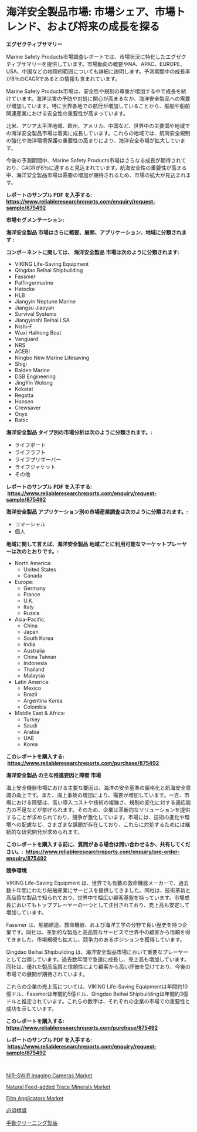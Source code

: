 <p><h1>海洋安全製品市場: 市場シェア、市場トレンド、および将来の成長を探る</h1></p><p><strong>エグゼクティブサマリー</strong></p>
<p><p>Marine Safety Products市場調査レポートでは、市場状況に特化したエグゼクティブサマリーを提供しています。市場動向の概要やNA、APAC、EUROPE、USA、中国などの地理的範囲についても詳細に説明します。予測期間中の成長率が8％のCAGRであるとの情報も含まれています。</p><p>Marine Safety Products市場は、安全性や規制の尊重が増加する中で成長を続けています。海洋災害の予防や対処に関心が高まるなか、海洋安全製品への需要が増加しています。特に世界各地での航行が増加していることから、船舶や船舶関連産業における安全性の重要性が高まっています。</p><p>北米、アジア太平洋地域、欧州、アメリカ、中国など、世界中の主要国や地域での海洋安全製品市場は着実に成長しています。これらの地域では、航海安全規制の強化や海洋環境保護の重要性の高まりにより、海洋安全市場が拡大しています。</p><p>今後の予測期間中、Marine Safety Products市場はさらなる成長が期待されており、CAGRが8％に達すると見込まれています。航海安全性の重要性が高まる中、海洋安全製品市場は需要の増加が期待されるため、市場の拡大が見込まれます。</p></p>
<p><strong>レポートのサンプル PDF を入手する: <a href="https://www.reliableresearchreports.com/enquiry/request-sample/875492">https://www.reliableresearchreports.com/enquiry/request-sample/875492</a></strong></p>
<p><strong>市場セグメンテーション:</strong></p>
<p><strong> 海洋安全製品 市場はさらに概要、展開、アプリケーション、地域に分類されます :</strong></p>
<p><strong>コンポーネントに関しては、 海洋安全製品 市場は次のように分類されます: &nbsp;</strong></p>
<p><ul><li>VIKING Life-Saving Equipment</li><li>Qingdao Beihai Shipbuilding</li><li>Fassmer</li><li>Palfingermarine</li><li>Hatecke</li><li>HLB</li><li>Jiangyin Neptune Marine</li><li>Jiangsu Jiaoyan</li><li>Survival Systems</li><li>Jiangyinshi Beihai LSA</li><li>Nishi-F</li><li>Wuxi Haihong Boat</li><li>Vanguard</li><li>NRS</li><li>ACEBI</li><li>Ningbo New Marine Lifesaving</li><li>Shigi</li><li>Balden Marine</li><li>DSB Engineering</li><li>JingYin Wolong</li><li>Kokatat</li><li>Regatta</li><li>Hansen</li><li>Crewsaver</li><li>Onyx</li><li>Baltic</li></ul></p>
<p><strong> 海洋安全製品 タイプ別の市場分析は次のように分類されます。:</strong></p>
<p><ul><li>ライフボート</li><li>ライフラフト</li><li>ライフプリザーバー</li><li>ライフジャケット</li><li>その他</li></ul></p>
<p><strong>レポートのサンプル PDF を入手する: &nbsp;<a href="https://www.reliableresearchreports.com/enquiry/request-sample/875492">https://www.reliableresearchreports.com/enquiry/request-sample/875492</a></strong></p>
<p><strong> 海洋安全製品 アプリケーション別の市場産業調査は次のように分類されます。:</strong></p>
<p><ul><li>コマーシャル</li><li>個人</li></ul></p>
<p><strong>地域に関して言えば、海洋安全製品 地域ごとに利用可能なマーケットプレーヤーは次のとおりです。:</strong></p>
<p><ul>
    <li>
        North America:
        <ul>
            <li>United States</li>
            <li>Canada</li>
        </ul>
    </li>
    <li>
        Europe:
        <ul>
            <li>Germany</li>
            <li>France</li>
            <li>U.K.</li>
            <li>Italy</li>
            <li>Russia</li>
        </ul>
    </li>
    <li>
        Asia-Pacific:
        <ul>
            <li>China</li>
            <li>Japan</li>
            <li>South Korea</li>
            <li>India</li>
            <li>Australia</li>
            <li>China Taiwan</li>
            <li>Indonesia</li>
            <li>Thailand</li>
            <li>Malaysia</li>
        </ul>
    </li>
    <li>
        Latin America:
        <ul>
            <li>Mexico</li>
            <li>Brazil</li>
            <li>Argentina Korea</li>
            <li>Colombia</li>
        </ul>
    </li>
    <li>
        Middle East & Africa:
        <ul>
            <li>Turkey</li>
            <li>Saudi</li>
            <li>Arabia</li>
            <li>UAE</li>
            <li>Korea</li>
        </ul>
    </li>
    </ul></p>
<p><strong>このレポートを購入する: &nbsp;<a href="https://www.reliableresearchreports.com/purchase/875492">https://www.reliableresearchreports.com/purchase/875492</a></strong></p>
<p><strong>海洋安全製品 の主な推進要因と障壁 市場</strong></p>
<p><p>海上安全機器市場における主要な要因は、海洋の安全基準の厳格化と航海安全意識の向上です。また、海上事故の増加により、需要が増加しています。一方、市場における障壁は、高い導入コストや技術の複雑さ、規制の変化に対する適応能力の不足などが挙げられます。そのため、企業は革新的なソリューションを提供することが求められており、競争が激化しています。市場には、技術の進化や環境への配慮など、さまざまな課題が存在しており、これらに対処するためには継続的な研究開発が求められます。</p></p>
<p><strong>このレポートを購入する前に、質問がある場合は問い合わせるか、共有してください。:&nbsp; <a href="https://www.reliableresearchreports.com/enquiry/pre-order-enquiry/875492">https://www.reliableresearchreports.com/enquiry/pre-order-enquiry/875492</a></strong></p>
<p><strong>競争環境</strong></p>
<p><p>VIKING Life-Saving Equipment は、世界でも有数の救命機器メーカーで、過去数十年間にわたり船舶産業にサービスを提供してきました。同社は、技術革新と高品質な製品で知られており、世界中で幅広い顧客基盤を持っています。市場成長においてもトッププレーヤーの一つとして注目されており、売上高も安定して増加しています。</p><p>Fassmer は、船舶建造、救命機器、および海洋工学の分野で長い歴史を持つ企業です。同社は、革新的な製品と高品質なサービスで世界中の顧客から信頼を得てきました。市場規模も拡大し、競争力のあるポジションを獲得しています。</p><p>Qingdao Beihai Shipbuilding は、海洋安全製品市場において重要なプレーヤーとして台頭しています。過去数年間で急速に成長し、売上高も増加しています。同社は、優れた製品品質と信頼性により顧客から高い評価を受けており、今後の市場での展開が期待されています。</p><p>これらの企業の売上高については、VIKING Life-Saving Equipmentは年間約10億ドル、Fassmerは年間約5億ドル、Qingdao Beihai Shipbuildingは年間約3億ドルと推定されています。これらの数字は、それぞれの企業の市場での重要性と成功を示しています。</p></p>
<p><strong>このレポートを購入する: &nbsp; <a href="https://www.reliableresearchreports.com/purchase/875492">https://www.reliableresearchreports.com/purchase/875492</a></strong></p>
<p><strong>レポートのサンプル PDF を入手する: &nbsp;<a href="https://www.reliableresearchreports.com/enquiry/request-sample/875492">https://www.reliableresearchreports.com/enquiry/request-sample/875492</a></strong><strong></strong></p>
<p>&nbsp;</p>
<p><p><a href="https://issuu.com/reportprime-2/docs/nir-swir-imaging-cameras-market-size-2030.pptx">NIR-SWIR Imaging Cameras Market</a></p><p><a href="https://github.com/JameTravis/Market-Research-Report-List-4/blob/main/natural-feed-added-trace-minerals-market.md">Natural Feed-added Trace Minerals Market</a></p><p><a href="https://meowing-lemming-dd3.notion.site/Film-Applicators-Market-Offers-Provide-Insightful-Data-for-the-Time-Period-from-2024-to-2031-and-als-5934975fa47c4de7b0f327eb47631a4c">Film Applicators Market</a></p><p><a href="https://github.com/mohamedbakry57/Market-Research-Report-List-2/blob/main/6175912187479.md">必須標識</a></p><p><a href="https://github.com/zjkmgcs938405/Market-Research-Report-List-1/blob/main/9771335187480.md">手動クリーニング製品</a></p></p>